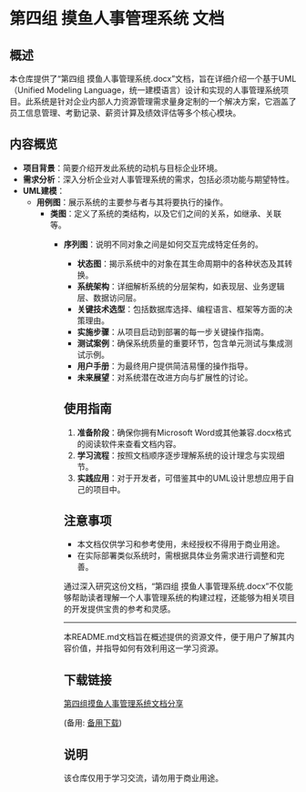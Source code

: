 # 第四组 摸鱼人事管理系统 文档

## 概述

本仓库提供了“第四组 摸鱼人事管理系统.docx”文档，旨在详细介绍一个基于UML（Unified Modeling Language，统一建模语言）设计和实现的人事管理系统项目。此系统是针对企业内部人力资源管理需求量身定制的一个解决方案，它涵盖了员工信息管理、考勤记录、薪资计算及绩效评估等多个核心模块。

## 内容概览

- **项目背景**：简要介绍开发此系统的动机与目标企业环境。
- **需求分析**：深入分析企业对人事管理系统的需求，包括必须功能与期望特性。
- **UML建模**：
  - **用例图**：展示系统的主要参与者与其将要执行的操作。
    - **类图**：定义了系统的类结构，以及它们之间的关系，如继承、关联等。
      - **序列图**：说明不同对象之间是如何交互完成特定任务的。
        - **状态图**：揭示系统中的对象在其生命周期中的各种状态及其转换。
        - **系统架构**：详细解析系统的分层架构，如表现层、业务逻辑层、数据访问层。
        - **关键技术选型**：包括数据库选择、编程语言、框架等方面的决策理由。
        - **实施步骤**：从项目启动到部署的每一步关键操作指南。
        - **测试案例**：确保系统质量的重要环节，包含单元测试与集成测试示例。
        - **用户手册**：为最终用户提供简洁易懂的操作指导。
        - **未来展望**：对系统潜在改进方向与扩展性的讨论。

        ## 使用指南

        1. **准备阶段**：确保你拥有Microsoft Word或其他兼容.docx格式的阅读软件来查看文档内容。
        2. **学习流程**：按照文档顺序逐步理解系统的设计理念与实现细节。
        3. **实践应用**：对于开发者，可借鉴其中的UML设计思想应用于自己的项目中。

        ## 注意事项

        - 本文档仅供学习和参考使用，未经授权不得用于商业用途。
        - 在实际部署类似系统时，需根据具体业务需求进行调整和完善。

        通过深入研究这份文档，“第四组 摸鱼人事管理系统.docx”不仅能够帮助读者理解一个人事管理系统的构建过程，还能够为相关项目的开发提供宝贵的参考和灵感。

        ---

        本README.md文档旨在概述提供的资源文件，便于用户了解其内容价值，并指导如何有效利用这一学习资源。

        ## 下载链接
        [第四组摸鱼人事管理系统文档分享](https://pan.quark.cn/s/297cca31c25f) 

        (备用: [备用下载](https://pan.baidu.com/s/1_Hmwqe19a8d-keIESfzB0w?pwd=1234))

        ## 说明

        该仓库仅用于学习交流，请勿用于商业用途。
